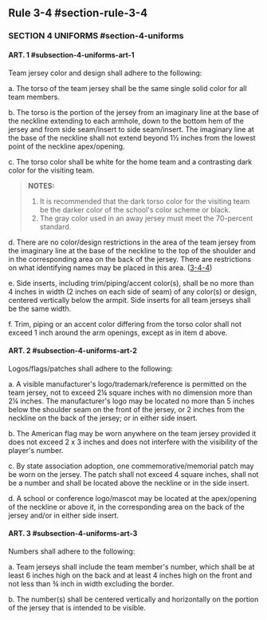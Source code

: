<!-- Section: Rule 3-4 - Uniforms -->

## Rule 3-4 #section-rule-3-4

### SECTION 4 UNIFORMS #section-4-uniforms

#### ART. 1 #subsection-4-uniforms-art-1

Team jersey color and design shall adhere to the following:

a. The torso of the team jersey shall be the same single solid color for all team members.

b. The torso is the portion of the jersey from an imaginary line at the base of the neckline extending to each armhole, down to the bottom hem of the jersey and from side seam/insert to side seam/insert. The imaginary line at the base of the neckline shall not extend beyond 1½ inches from the lowest point of the neckline apex/opening.

c. The torso color shall be white for the home team and a contrasting dark color for the visiting team.

> **NOTES:**
>
> 1. It is recommended that the dark torso color for the visiting team be the darker color of the school's color scheme or black.
> 2. The gray color used in an away jersey must meet the 70-percent standard.

d. There are no color/design restrictions in the area of the team jersey from the imaginary line at the base of the neckline to the top of the shoulder and in the corresponding area on the back of the jersey. There are restrictions on what identifying names may be placed in this area. ([3-4-4](#rule-3-4-4))

e. Side inserts, including trim/piping/accent color(s), shall be no more than 4 inches in width (2 inches on each side of seam) of any color(s) or design, centered vertically below the armpit. Side inserts for all team jerseys shall be the same width.

f. Trim, piping or an accent color differing from the torso color shall not exceed 1 inch around the arm openings, except as in item d above.

#### ART. 2 #subsection-4-uniforms-art-2

Logos/flags/patches shall adhere to the following:

a. A visible manufacturer's logo/trademark/reference is permitted on the team jersey, not to exceed 2¼ square inches with no dimension more than 2¼ inches. The manufacturer's logo may be located no more than 5 inches below the shoulder seam on the front of the jersey, or 2 inches from the neckline on the back of the jersey; or in either side insert.

b. The American flag may be worn anywhere on the team jersey provided it does not exceed 2 x 3 inches and does not interfere with the visibility of the player's number.

c. By state association adoption, one commemorative/memorial patch may be worn on the jersey. The patch shall not exceed 4 square inches, shall not be a number and shall be located above the neckline or in the side insert.

d. A school or conference logo/mascot may be located at the apex/opening of the neckline or above it, in the corresponding area on the back of the jersey and/or in either side insert.

#### ART. 3 #subsection-4-uniforms-art-3

Numbers shall adhere to the following:

a. Team jerseys shall include the team member's number, which shall be at least 6 inches high on the back and at least 4 inches high on the front and not less than ¾ inch in width excluding the border.

b. The number(s) shall be centered vertically and horizontally on the portion of the jersey that is intended to be visible.
